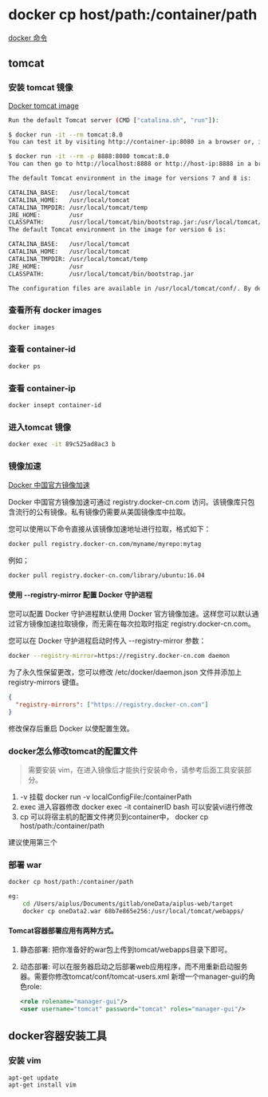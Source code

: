 # docker cp host/path:/container/path

[docker 命令](Docker命令.md)

## tomcat

### 安装 tomcat 镜像

[Docker tomcat image](https://hub.docker.com/_/tomcat?tab=description)

```bash
Run the default Tomcat server (CMD ["catalina.sh", "run"]):

$ docker run -it --rm tomcat:8.0
You can test it by visiting http://container-ip:8080 in a browser or, if you need access outside the host, on port 8888:

$ docker run -it --rm -p 8888:8080 tomcat:8.0
You can then go to http://localhost:8888 or http://host-ip:8888 in a browser.

The default Tomcat environment in the image for versions 7 and 8 is:

CATALINA_BASE:   /usr/local/tomcat
CATALINA_HOME:   /usr/local/tomcat
CATALINA_TMPDIR: /usr/local/tomcat/temp
JRE_HOME:        /usr
CLASSPATH:       /usr/local/tomcat/bin/bootstrap.jar:/usr/local/tomcat/bin/tomcat-juli.jar
The default Tomcat environment in the image for version 6 is:

CATALINA_BASE:   /usr/local/tomcat
CATALINA_HOME:   /usr/local/tomcat
CATALINA_TMPDIR: /usr/local/tomcat/temp
JRE_HOME:        /usr
CLASSPATH:       /usr/local/tomcat/bin/bootstrap.jar

The configuration files are available in /usr/local/tomcat/conf/. By default, no user is included in the "manager-gui" role required to operate the "/manager/html" web application. If you wish to use this app, you must define such a user in tomcat-users.xml.

```

### 查看所有 docker images

```bash
docker images
```

### 查看 container-id

```bash
docker ps
```

### 查看 container-ip

```bash
docker insept container-id
```

### 进入tomcat 镜像

```bash
docker exec -it 89c525ad8ac3 b
```

### 镜像加速

[Docker 中国官方镜像加速](https://www.docker-cn.com/registry-mirror)

Docker 中国官方镜像加速可通过 registry.docker-cn.com 访问。该镜像库只包含流行的公有镜像。私有镜像仍需要从美国镜像库中拉取。

您可以使用以下命令直接从该镜像加速地址进行拉取，格式如下：

```bash
docker pull registry.docker-cn.com/myname/myrepo:mytag
```

例如；

```bash
docker pull registry.docker-cn.com/library/ubuntu:16.04
```

#### 使用 --registry-mirror 配置 Docker 守护进程

您可以配置 Docker 守护进程默认使用 Docker 官方镜像加速。这样您可以默认通过官方镜像加速拉取镜像，而无需在每次拉取时指定 registry.docker-cn.com。

您可以在 Docker 守护进程启动时传入 --registry-mirror 参数：

```bash
docker --registry-mirror=https://registry.docker-cn.com daemon
```

为了永久性保留更改，您可以修改 /etc/docker/daemon.json 文件并添加上 registry-mirrors 键值。

```json
{
  "registry-mirrors": ["https://registry.docker-cn.com"]
}
```

修改保存后重启 Docker 以使配置生效。

### docker怎么修改tomcat的配置文件

> 需要安装 vim，在进入镜像后才能执行安装命令，请参考后面工具安装部分。

1. -v 挂载 docker run -v localConfigFile:/containerPath
2. exec 进入容器修改 docker exec -it containerID bash 可以安装vi进行修改
3. cp 可以将宿主机的配置文件拷贝到container中， docker cp host/path:/container/path

建议使用第三个

### 部署 war

```bash
docker cp host/path:/container/path

eg:
    cd /Users/aiplus/Documents/gitlab/oneData/aiplus-web/target
    docker cp oneData2.war 68b7e865e256:/usr/local/tomcat/webapps/
```

#### Tomcat容器部署应用有两种方式。

1. 静态部署: 把你准备好的war包上传到tomcat/webapps目录下即可。

2. 动态部署: 可以在服务器启动之后部署web应用程序，而不用重新启动服务器。需要你修改tomcat/conf/tomcat-users.xml 新增一个manager-gui的角色role:
    ```xml
    <role rolename="manager-gui"/>
    <user username="tomcat" password="tomcat" roles="manager-gui"/>
    ```


## docker容器安装工具

### 安装 vim

```bash
apt-get update
apt-get install vim
```
